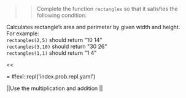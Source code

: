 >>Complete the function <code>rectangles</code> so that it satisfies the following condition:
<p>Calculates rectangle’s area and perimeter by given width and height. <br/>
For example:<br/>
<code>rectangles(2,5)</code> should return "10 14"<br/>
<code>rectangles(3,10)</code> should return "30 26"<br/>
<code>rectangles(1,1)</code> should return "1 4"</p><<

= #!exl::repl('index.prob.repl.yaml')

||Use the multiplication and addition ||
